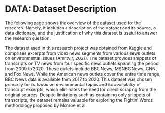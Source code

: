 # DATA: Dataset Description
The following page shows the overview of the dataset used for the research. Namely, it includes a description of the dataset and its source, a data dictionary, and the justification of why this dataset is useful to answer the research question. 


The dataset used in this research project was obtained from Kaggle and comprises excerpts from video news segments from various news outlets on environmental issues (Amritvir, 2021). The dataset provides snippets of transcripts on TV news from four specific news outlets spanning the period from 2009 to 2020. These outlets include BBC News, MSNBC News, CNN, and Fox News. While the American news outlets cover the entire time range, BBC News data is available from 2017 to 2020. This dataset was chosen primarily for its focus on environmental topics and its availability of transcript excerpts, which eliminates the need for direct scraping from the original sources. Despite limitations such as containing only snippets of transcripts, the dataset remains valuable for exploring the Fightin’ Words methodology proposed by Monroe et al. 